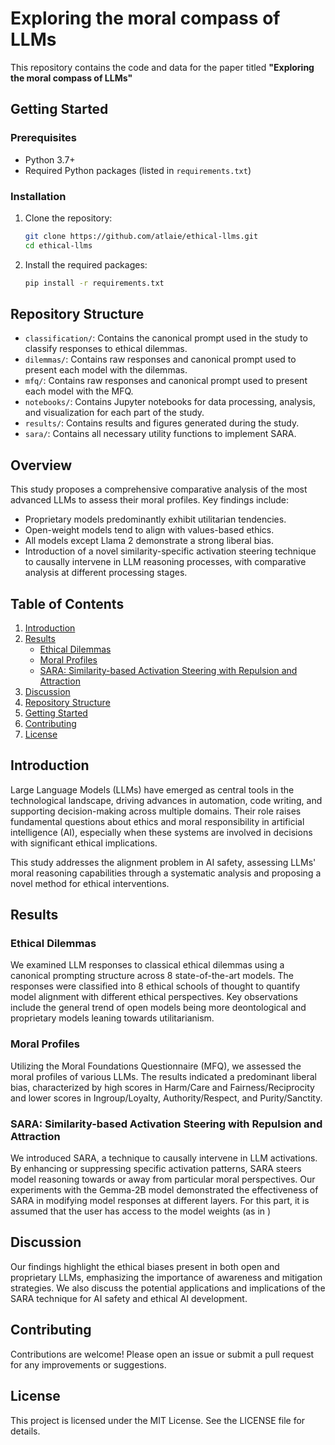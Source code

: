 # Exploring the moral compass of LLMs

This repository contains the code and data for the paper titled **"Exploring the moral compass of LLMs"**

## Getting Started

### Prerequisites

- Python 3.7+
- Required Python packages (listed in `requirements.txt`)

### Installation

1. Clone the repository:
   ```sh
   git clone https://github.com/atlaie/ethical-llms.git
   cd ethical-llms
    ```
2. Install the required packages:
    ```sh
    pip install -r requirements.txt
    ```
## Repository Structure

- `classification/`: Contains the canonical prompt used in the study to classify responses to ethical dilemmas.
- `dilemmas/`: Contains raw responses and canonical prompt used to present each model with the dilemmas.
- `mfq/`: Contains raw responses and canonical prompt used to present each model with the MFQ.
- `notebooks/`: Contains Jupyter notebooks for data processing, analysis, and visualization for each part of the study.
- `results/`: Contains results and figures generated during the study.
- `sara/`: Contains all necessary utility functions to implement SARA.

## Overview

This study proposes a comprehensive comparative analysis of the most advanced LLMs to assess their moral profiles. Key findings include:
- Proprietary models predominantly exhibit utilitarian tendencies.
- Open-weight models tend to align with values-based ethics.
- All models except Llama 2 demonstrate a strong liberal bias.
- Introduction of a novel similarity-specific activation steering technique to causally intervene in LLM reasoning processes, with comparative analysis at different processing stages.

## Table of Contents

1. [Introduction](#introduction)
2. [Results](#results)
   - [Ethical Dilemmas](#ethical-dilemmas)
   - [Moral Profiles](#moral-profiles)
   - [SARA: Similarity-based Activation Steering with Repulsion and Attraction](#sara-similarity-based-activation-steering-with-repulsion-and-attraction)
3. [Discussion](#discussion)
4. [Repository Structure](#repository-structure)
5. [Getting Started](#getting-started)
6. [Contributing](#contributing)
7. [License](#license)

## Introduction

Large Language Models (LLMs) have emerged as central tools in the technological landscape, driving advances in automation, code writing, and supporting decision-making across multiple domains. Their role raises fundamental questions about ethics and moral responsibility in artificial intelligence (AI), especially when these systems are involved in decisions with significant ethical implications.

This study addresses the alignment problem in AI safety, assessing LLMs' moral reasoning capabilities through a systematic analysis and proposing a novel method for ethical interventions.

## Results

### Ethical Dilemmas

We examined LLM responses to classical ethical dilemmas using a canonical prompting structure across 8 state-of-the-art models. The responses were classified into 8 ethical schools of thought to quantify model alignment with different ethical perspectives. Key observations include the general trend of open models being more deontological and proprietary models leaning towards utilitarianism.

### Moral Profiles

Utilizing the Moral Foundations Questionnaire (MFQ), we assessed the moral profiles of various LLMs. The results indicated a predominant liberal bias, characterized by high scores in Harm/Care and Fairness/Reciprocity and lower scores in Ingroup/Loyalty, Authority/Respect, and Purity/Sanctity.

### SARA: Similarity-based Activation Steering with Repulsion and Attraction

We introduced SARA, a technique to causally intervene in LLM activations. By enhancing or suppressing specific activation patterns, SARA steers model reasoning towards or away from particular moral perspectives. Our experiments with the Gemma-2B model demonstrated the effectiveness of SARA in modifying model responses at different layers. For this part, it is assumed that the user has access to the model weights (as in )

## Discussion

Our findings highlight the ethical biases present in both open and proprietary LLMs, emphasizing the importance of awareness and mitigation strategies. We also discuss the potential applications and implications of the SARA technique for AI safety and ethical AI development.

## Contributing

Contributions are welcome! Please open an issue or submit a pull request for any improvements or suggestions.

## License

This project is licensed under the MIT License. See the LICENSE file for details.
